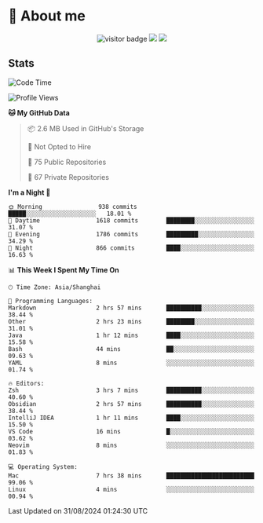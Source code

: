 <!-- ![](https://youpai.roccoshi.top/img/20200804214216.png) -->

# 🧐 About me
 
<p align="center">
<img src="https://visitor-badge.laobi.icu/badge?page_id=Lincest.Lincest&title=hits" alt="visitor badge"/>
<a href="mailto:imroccoshi@gmail.com"><img src="https://img.shields.io/badge/gmail-imroccoshi%40gmail.com-red"></a>
<a href="https://blog.roccoshi.top"><img src="https://img.shields.io/badge/blog-roccoshi-green"></a>
</p>

## Stats

<!--START_SECTION:waka-->
![Code Time](http://img.shields.io/badge/Code%20Time-1%2C496%20hrs%2010%20mins-blue)

![Profile Views](http://img.shields.io/badge/Profile%20Views-0-blue)

**🐱 My GitHub Data** 

> 📦 2.6 MB Used in GitHub's Storage 
 > 
> 🚫 Not Opted to Hire
 > 
> 📜 75 Public Repositories 
 > 
> 🔑 67 Private Repositories 
 > 
**I'm a Night 🦉** 

```text
🌞 Morning                938 commits         █████░░░░░░░░░░░░░░░░░░░░   18.01 % 
🌆 Daytime                1618 commits        ████████░░░░░░░░░░░░░░░░░   31.07 % 
🌃 Evening                1786 commits        █████████░░░░░░░░░░░░░░░░   34.29 % 
🌙 Night                  866 commits         ████░░░░░░░░░░░░░░░░░░░░░   16.63 % 
```


📊 **This Week I Spent My Time On** 

```text
🕑︎ Time Zone: Asia/Shanghai

💬 Programming Languages: 
Markdown                 2 hrs 57 mins       ██████████░░░░░░░░░░░░░░░   38.44 % 
Other                    2 hrs 23 mins       ████████░░░░░░░░░░░░░░░░░   31.01 % 
Java                     1 hr 12 mins        ████░░░░░░░░░░░░░░░░░░░░░   15.58 % 
Bash                     44 mins             ██░░░░░░░░░░░░░░░░░░░░░░░   09.63 % 
YAML                     8 mins              ░░░░░░░░░░░░░░░░░░░░░░░░░   01.74 % 

🔥 Editors: 
Zsh                      3 hrs 7 mins        ██████████░░░░░░░░░░░░░░░   40.60 % 
Obsidian                 2 hrs 57 mins       ██████████░░░░░░░░░░░░░░░   38.44 % 
IntelliJ IDEA            1 hr 11 mins        ████░░░░░░░░░░░░░░░░░░░░░   15.50 % 
VS Code                  16 mins             █░░░░░░░░░░░░░░░░░░░░░░░░   03.62 % 
Neovim                   8 mins              ░░░░░░░░░░░░░░░░░░░░░░░░░   01.83 % 

💻 Operating System: 
Mac                      7 hrs 38 mins       █████████████████████████   99.06 % 
Linux                    4 mins              ░░░░░░░░░░░░░░░░░░░░░░░░░   00.94 % 
```


 Last Updated on 31/08/2024 01:24:30 UTC
<!--END_SECTION:waka-->


